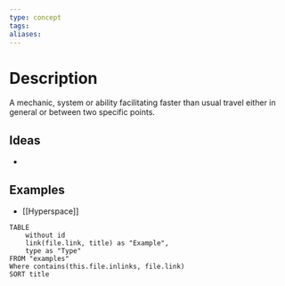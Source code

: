 ```yaml
---
type: concept
tags: 
aliases:
---
```


# Description
A mechanic, system or ability facilitating faster than usual travel either in general or between two specific points.

## Ideas
- 

## Examples
- [[Hyperspace]]
```dataview
TABLE
	without id
	link(file.link, title) as "Example",
	type as "Type"
FROM "examples"
Where contains(this.file.inlinks, file.link)
SORT title
```

